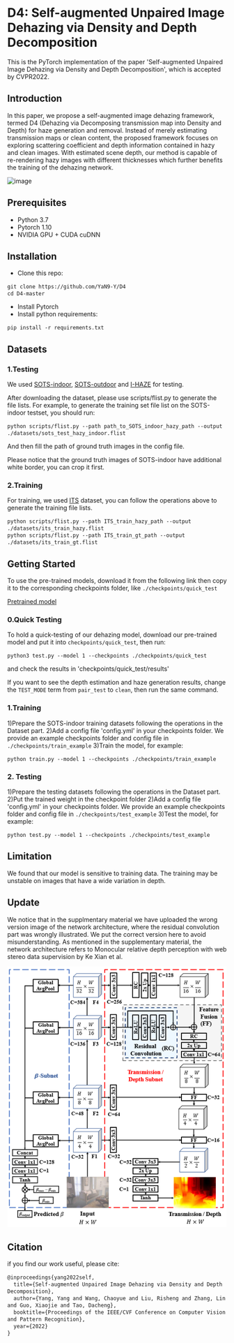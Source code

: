 D4: Self-augmented Unpaired Image Dehazing via Density and Depth Decomposition
===============================================
This is the PyTorch implementation of the paper 'Self-augmented Unpaired Image Dehazing via Density and Depth Decomposition', which is accepted by CVPR2022. 

Introduction
---------------------------------
In this paper, we propose a self-augmented image dehazing framework, termed D4 (Dehazing via Decomposing transmission map into Density and Depth) for haze generation and removal. Instead of merely estimating transmission maps or clean content, the proposed framework focuses on exploring scattering coefficient and depth information contained in hazy and clean images. With estimated scene depth, our method is capable of re-rendering hazy images with different thicknesses which further benefits the training of the dehazing network.

![image](d4.png)

Prerequisites
---------------------------------
* Python 3.7
* Pytorch 1.10
* NVIDIA GPU + CUDA cuDNN

Installation
---------------------------------
* Clone this repo:
```
git clone https://github.com/YaN9-Y/D4
cd D4-master
```
* Install Pytorch
* Install python requirements:
```
pip install -r requirements.txt
```

Datasets
---------------------------------
### 1.Testing
We used [SOTS-indoor](https://sites.google.com/view/reside-dehaze-datasets/reside-v0), [SOTS-outdoor](https://sites.google.com/view/reside-dehaze-datasets/reside-v0)  and [I-HAZE](https://data.vision.ee.ethz.ch/cvl/ntire18//i-haze/) for testing.  

After downloading the dataset, please use scripts/flist.py to generate the file lists. For example, to generate the training set file list on the SOTS-indoor testset, you should run:

```
python scripts/flist.py --path path_to_SOTS_indoor_hazy_path --output ./datasets/sots_test_hazy_indoor.flist
```

And then fill the path of ground truth images in the config file.

Please notice that the ground truth images of SOTS-indoor have additional white border, you can crop it first.

### 2.Training 
For training, we used [ITS](https://sites.google.com/view/reside-dehaze-datasets/reside-standard) dataset, you can follow the operations above to generate the training file lists.

```
python scripts/flist.py --path ITS_train_hazy_path --output ./datasets/its_train_hazy.flist
python scripts/flist.py --path ITS_train_gt_path --output ./datasets/its_train_gt.flist
```

Getting Started
--------------------------------------
To use the pre-trained models, download it from the following link then copy it to the corresponding checkpoints folder, like `./checkpoints/quick_test`

[Pretrained model](https://drive.google.com/file/d/1KLvPdNpskdVDSz0qEIP_tn-j2MwTcJAV/view?usp=sharing)

### 0.Quick Testing
To hold a quick-testing of our dehazing model, download our pre-trained model and put it into `checkpoints/quick_test`, then run:
```
python3 test.py --model 1 --checkpoints ./checkpoints/quick_test
```
and check the results in 'checkpoints/quick_test/results'

If you want to see the depth estimation and haze generation results, change the `TEST_MODE` term from `pair_test` to `clean`, then run the same command.  

### 1.Training
1)Prepare the SOTS-indoor training datasets following the operations in the Dataset part.
2)Add a config file 'config.yml' in your checkpoints folder. We provide an example checkpoints folder and config file in `./checkpoints/train_example` 
3)Train the model, for example:

```
python train.py --model 1 --checkpoints ./checkpoints/train_example
```

### 2. Testing
1)Prepare the testing datasets following the operations in the Dataset part.
2)Put the trained weight in the checkpoint folder 
2)Add a config file 'config.yml' in your checkpoints folder. We provide an example checkpoints folder and config file in `./checkpoints/test_example`
3)Test the model, for example:
```
python test.py --model 1 --checkpoints ./checkpoints/test_example
```


Limitation
--------------------------------------
We found that our model is sensitive to training data. The training may be unstable on images that have a wide variation in depth. 

Update
--------------------------------------
We notice that in the supplmentary material we have uploaded the wrong version image of the network architecture, where the residual convolution part was wrongly illustrated. We put the correct version here to avoid misunderstanding. As mentioned in the supplementary material, the network architecture refers to Monocular relative depth perception with web stereo data supervision by Ke Xian et al.

![image](net_architecture.png)


Citation
--------------------------------------
if you find our work useful, please cite:
```
@inproceedings{yang2022self,
  title={Self-augmented Unpaired Image Dehazing via Density and Depth Decomposition},
  author={Yang, Yang and Wang, Chaoyue and Liu, Risheng and Zhang, Lin and Guo, Xiaojie and Tao, Dacheng},
  booktitle={Proceedings of the IEEE/CVF Conference on Computer Vision and Pattern Recognition},
  year={2022}
}
```

